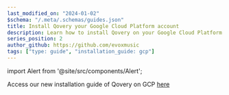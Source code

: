 ```yaml
---
last_modified_on: "2024-01-02"
$schema: "/.meta/.schemas/guides.json"
title: Install Qovery your Google Cloud Platform account
description: Learn how to install Qovery on your Google Cloud Platform (GCP) account
series_position: 2
author_github: https://github.com/evoxmusic
tags: ["type: guide", "installation_guide: gcp"]
---
```


import Alert from '@site/src/components/Alert';

<Alert type="warning">

Access our new installation guide of Qovery on GCP [here][docs.getting-started.install-qovery.gcp]

</Alert>


[docs.getting-started.install-qovery.gcp]: /docs/getting-started/install-qovery/gcp/
